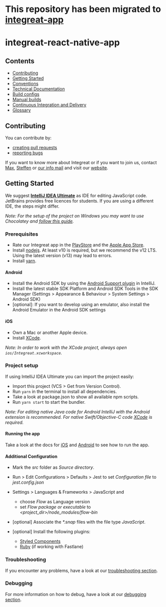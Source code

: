 # This repository has been migrated to [integreat-app](https://github.com/Integreat/integreat-app)

# integreat-react-native-app

## Contents

* [Contributing](#contributing)
* [Getting Started](#getting-started)
* [Conventions](docs/conventions.md)
* [Technical Documentation](docs/technical-documentation.md)
* [Build configs](docs/build-configs.md)
* [Manual builds](docs/manual-builds.md)
* [Continuous Integration and Delivery](docs/cicd.md)
* [Glossary](https://wiki.integreat-app.de/glossary)

## Contributing

You can contribute by:
* [creating pull requests](docs/contributing.md#pull-requests)
* [reporting bugs](docs/contributing.md#bug-reporting)

If you want to know more about Integreat or if you want to join us, contact [Max](mailto:ammann@integreat-app.de), 
[Steffen](mailto:kleinle@integreat-app.de) or [our info mail](mailto:info@integreat-app.de) and visit our [website](https://integreat-app.de).

## Getting Started

We suggest **[IntelliJ IDEA Ultimate](https://www.jetbrains.com/idea/)** as IDE for editing JavaScript code. JetBrains provides free licences for students.
If you are using a different IDE, the steps might differ.

*Note: For the setup of the project on Windows you may want to use Chocolatey and [follow this guide](docs/windows-setup.md).*

### Prerequisites

* Rate our Integreat app in the [PlayStore](https://play.google.com/store/apps/details?id=tuerantuer.app.integreat)
and the [Apple App Store](https://apps.apple.com/ae/app/integreat/id1072353915).
* Install [nodejs](https://nodejs.org/). At least v10 is required, but we recommend the v12 LTS.
Using the latest version (v13) may lead to errors.
* Install [yarn](https://yarnpkg.com/).

#### Android

* Install the Android SDK by using the [Android Support plugin](https://plugins.jetbrains.com/plugin/1792-android-support) in IntelliJ.
* Install the latest stable SDK Platform and Android SDK Tools in the SDK Manager (Settings > Appearance & Behaviour > System Settings > Android SDK)
* \[optional\]: If you want to develop using an emulator, also install the Android Emulator in the Android SDK settings

#### iOS

* Own a Mac or another Apple device.
* Install [XCode](https://developer.apple.com/xcode/).

*Note: In order to work with the XCode project, always open `ios/Integreat.xcworkspace`.*

### Project setup

If using IntelliJ IDEA Ultimate you can import the project easily:

* Import this project (VCS > Get from Version Control).
* Run `yarn` in the terminal to install all dependencies.
* Take a look at package.json to show all available npm scripts.
* Run `yarn start` to start the bundler.

*Note: For editing native Java code for Android IntelliJ with the Android extension is recommended. For native Swift/Objective-C code [XCode](https://developer.apple.com/xcode/) is required.*

#### Running the app

Take a look at the docs for [iOS](docs/manual-builds.md#ios) and [Android](docs/manual-builds.md#android) to see how to run the app.

#### Additional Configuration

* Mark the *src* folder as *Source directory*.
* Run > Edit Configurations > Defaults > Jest
   to set *Configuration file* to *jest.config.json*

* Settings > Languages & Frameworks > JavaScript and
    * choose *Flow* as Language version
    * set *Flow package or executable* to *<project_dir>/node_modules/flow-bin*

* [optional] Associate the *\*.snap* files with the file type *JavaScript*.
* [optional] Install the following plugins:
    * [Styled Components](https://plugins.jetbrains.com/plugin/9997-styled-components--styled-jsx/)
    * [Ruby](https://plugins.jetbrains.com/plugin/1293-ruby) (if working with Fastlane)

### Troubleshooting

If you encounter any problems, have a look at our [troubleshooting section](docs/troubleshooting.md).

### Debugging

For more information on how to debug, have a look at our [debugging section](docs/debugging.md).

